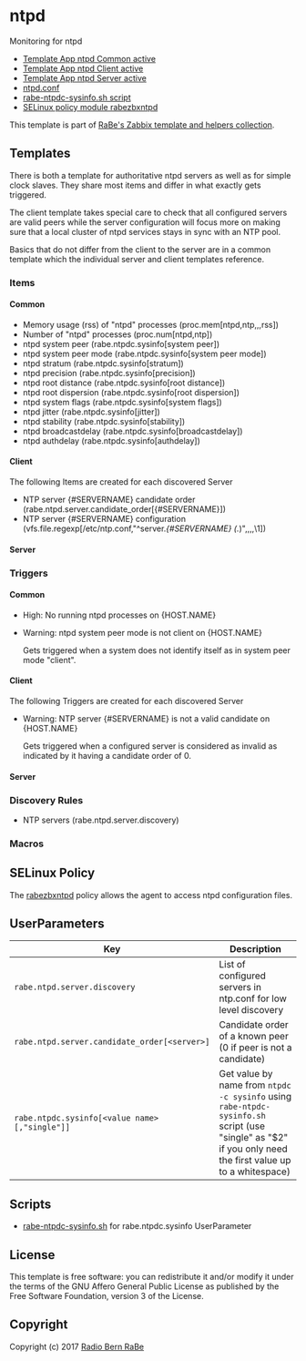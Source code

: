 # ntpd

Monitoring for ntpd

* [Template App ntpd Common active](Template_App_ntpd_Common_active.xml)
* [Template App ntpd Client active](Template_App_ntpd_Client_active.xml)
* [Template App ntpd Server active](Template_App_ntpd_Server_active.xml)
* [ntpd.conf](./userparameters/ntpd.conf)
* [rabe-ntpdc-sysinfo.sh script](./scripts/rabe-ntpd-sysinfo.sh)
* [SELinux policy module rabezbxntpd](selinux/rabezbxntpd.te)

This template is part of [RaBe's Zabbix template and helpers
collection](https://github.com/radiorabe/rabe-zabbix).
 
## Templates

There is both a template for authoritative ntpd servers as well as for simple
clock slaves. They share most items and differ in what exactly gets triggered.

The client template takes special care to check that all configured servers 
are valid peers while the server configuration will focus more on making sure 
that a local cluster of ntpd services stays in sync with an NTP pool.

Basics that do not differ from the client to the server are in a common
template which the individual server and client templates reference.

### Items

#### Common

* Memory usage (rss) of "ntpd" processes (proc.mem[ntpd,ntp,,,rss])
* Number of "ntpd" processes (proc.num[ntpd,ntp])
* ntpd system peer (rabe.ntpdc.sysinfo[system peer])
* ntpd system peer mode (rabe.ntpdc.sysinfo[system peer mode])
* ntpd stratum (rabe.ntpdc.sysinfo[stratum])
* ntpd precision (rabe.ntpdc.sysinfo[precision])
* ntpd root distance (rabe.ntpdc.sysinfo[root distance])
* ntpd root dispersion (rabe.ntpdc.sysinfo[root dispersion])
* ntpd system flags (rabe.ntpdc.sysinfo[system flags])
* ntpd jitter (rabe.ntpdc.sysinfo[jitter])
* ntpd stability (rabe.ntpdc.sysinfo[stability])
* ntpd broadcastdelay (rabe.ntpdc.sysinfo[broadcastdelay])
* ntpd authdelay (rabe.ntpdc.sysinfo[authdelay])

#### Client

The following Items are created for each discovered Server

* NTP server {#SERVERNAME} candidate order (rabe.ntpd.server.candidate_order[{#SERVERNAME}])
* NTP server {#SERVERNAME} configuration (vfs.file.regexp[/etc/ntp.conf,"^server.*{#SERVERNAME} (.*)",,,,\1])

#### Server

### Triggers

#### Common

* High: No running ntpd processes on {HOST.NAME}

* Warning: ntpd system peer mode is not client on {HOST.NAME}

  Gets triggered when a system does not identify itself as in system peer mode "client".

#### Client

The following Triggers are created for each discovered Server

* Warning: NTP server {#SERVERNAME} is not a valid candidate  on {HOST.NAME}

  Gets triggered when a configured server is considered as invalid as indicated by it having a candidate order of 0.
  
#### Server

### Discovery Rules

* NTP servers (rabe.ntpd.server.discovery)

### Macros

## SELinux Policy

The [rabezbxntpd](selinux/rabezbxntpd.te) policy allows the agent to access ntpd configuration files.

## UserParameters

| Key | Description |
| --- | ----------- |
| `rabe.ntpd.server.discovery` | List of configured servers in ntp.conf for low level discovery |
| `rabe.ntpd.server.candidate_order[<server>]` | Candidate order of a known peer (0 if peer is not a candidate) |
| `rabe.ntpdc.sysinfo[<value name>[,"single"]]` | Get value by name from `ntpdc -c sysinfo` using `rabe-ntpdc-sysinfo.sh` script (use "single" as "$2" if you only need the first value up to a whitespace) |

## Scripts

* [rabe-ntpdc-sysinfo.sh](./scripts/rabe-ntpd-sysinfo.sh) for rabe.ntpdc.sysinfo UserParameter

## License
This template is free software: you can redistribute it and/or modify it under
the terms of the GNU Affero General Public License as published by the Free
Software Foundation, version 3 of the License.

## Copyright
Copyright (c) 2017 [Radio Bern RaBe](http://www.rabe.ch)
